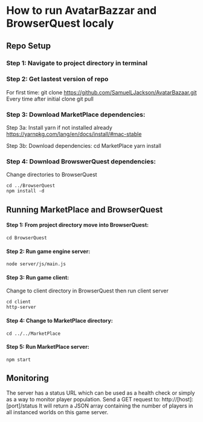 # How to run AvatarBazzar and BrowserQuest localy

## Repo Setup
### Step 1: Navigate to project directory in terminal
### Step 2: Get lastest version of repo
For first time:
	git clone https://github.com/SamuelLJackson/AvatarBazaar.git
Every time after initial clone 
	git pull
### Step 3: Download MarketPlace dependencies:
Step 3a: Install yarn if not installed already
	https://yarnpkg.com/lang/en/docs/install/#mac-stable

Step 3b: Download dependencies:
	cd MarketPlace
	yarn install
### Step 4: Download BrowswerQuest dependencies:
Change directories to BrowserQuest
	
	cd ../BrowserQuest
	npm install -d
	
## Running MarketPlace and BrowserQuest
#### Step 1: From project directory move into BrowserQuest:
	cd BrowserQuest
#### Step 2: Run game engine server:
	node server/js/main.js
#### Step 3: Run game client:
Change to client directory in BrowserQuest then run client server
	
	cd client
	http-server
#### Step 4: Change to MarketPlace directory:
	cd ../../MarketPlace
#### Step 5: Run MarketPlace server:
	npm start 
## Monitoring
The server has a status URL which can be used as a health check or simply as a way to monitor player population.
Send a GET request to: http://[host]:[port]/status
It will return a JSON array containing the number of players in all instanced worlds on this game server.



